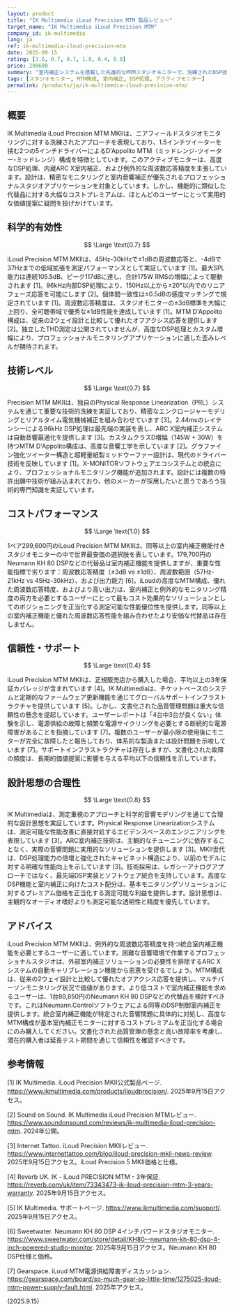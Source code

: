 ```yaml
---
layout: product
title: "IK Multimedia iLoud Precision MTM 製品レビュー"
target_name: "IK Multimedia iLoud Precision MTM"
company_id: ik-multimedia
lang: ja
ref: ik-multimedia-iloud-precision-mtm
date: 2025-09-15
rating: [3.6, 0.7, 0.7, 1.0, 0.4, 0.8]
price: 299600
summary: "室内補正システムを搭載した先進的なMTMスタジオモニターで、洗練されたDSP技術と実用的なモニタリング機能を組み合わせているが、プレミアム価格がアクセスしやすさを制限している"
tags: [スタジオモニター, MTM構成, 室内補正, DSP処理, アクティブモニター]
permalink: /products/ja/ik-multimedia-iloud-precision-mtm/
---
```


## 概要

IK Multimedia iLoud Precision MTM MKIIは、ニアフィールドスタジオモニタリングに対する洗練されたアプローチを表現しており、1.5インチツイーターを挟む2つの5インチドライバーによるD'Appolito MTM（ミッドレンジ-ツイーター-ミッドレンジ）構成を特徴としています。このアクティブモニターは、高度なDSP処理、内蔵ARC X室内補正、および例外的な周波数応答精度を主張しています。設計は、精密なモニタリングと室内音響補正が優先されるプロフェッショナルスタジオアプリケーションを対象としています。しかし、機能的に類似した代替品に対する大幅なコストプレミアムは、ほとんどのユーザーにとって実用的な価値提案に疑問を投げかけています。

## 科学的有効性

$$ \Large \text{0.7} $$

iLoud Precision MTM MKIIは、45Hz-30kHzで±1dBの周波数応答と、-4dBで37Hzまでの低域拡張を測定パフォーマンスとして実証しています [1]。最大SPL能力は連続105.5dB、ピーク117dBに達し、合計175W RMSの増幅によって駆動されます [1]。96kHz内部DSP処理により、150Hz以上から±20°以内でのリニアフェーズ応答を可能にします [2]。個体間一致性は±0.5dBの感度マッチングで規定されています [1]。周波数応答精度は、スタジオモニターの±3dB標準を大幅に上回り、全可聴帯域で優秀な±1dB性能を達成しています [1]。MTM D'Appolito構成は、従来の2ウェイ設計と比較して優れたオフアクシス応答を提供します [2]。独立したTHD測定は公開されていませんが、高度なDSP処理とカスタム増幅により、プロフェッショナルモニタリングアプリケーションに適した歪みレベルが期待されます。

## 技術レベル

$$ \Large \text{0.7} $$

Precision MTM MKIIは、独自のPhysical Response Linearization（PRL）システムを通じて重要な技術的洗練を実証しており、精密なエンクロージャーモデリングとリアルタイム電気機械補正を組み合わせています [3]。2.44msのレイテンシーによる96kHz DSP処理は最先端の実装を表し、ARC X室内補正システムは自動音響最適化を提供します [3]。カスタムクラスD増幅（145W + 30W）を持つMTM D'Appolito構成は、高度な音響工学を示しています [2]。グラファイン強化ツイーター構造と超軽量紙製ミッドウーファー設計は、現代のドライバー技術を反映しています [1]。X-MONITORソフトウェアエコシステムとの統合により、プロフェッショナルモニタリング機能が追加されます。設計には複数の特許出願中技術が組み込まれており、他のメーカーが採用したいと思うであろう技術的専門知識を実証しています。

## コストパフォーマンス

$$ \Large \text{1.0} $$

1ペア299,600円のiLoud Precision MTM MKIIは、同等以上の室内補正機能付きスタジオモニターの中で世界最安価の選択肢を表しています。179,700円のNeumann KH 80 DSPなどの代替品は室内補正機能を提供しますが、重要な性能指標で劣ります：周波数応答精度（±3dB vs ±1dB）、周波数範囲（57Hz-21kHz vs 45Hz-30kHz）、および出力能力 [6]。iLoudの高度なMTM構成、優れた周波数応答精度、およびより高い出力は、室内補正と例外的なモニタリング精度の両方を必要とするユーザーにとって最もコスト効果的なソリューションとしてのポジショニングを正当化する測定可能な性能優位性を提供します。同等以上の室内補正機能と優れた周波数応答性能を組み合わせたより安価な代替品は存在しません。

## 信頼性・サポート

$$ \Large \text{0.4} $$

iLoud Precision MTM MKIIは、正規販売店から購入した場合、平均以上の3年保証カバレッジが含まれています [4]。IK Multimediaは、チケットベースのシステムと定期的なファームウェア更新機能を通じてグローバルサポートインフラストラクチャを提供しています [5]。しかし、文書化された品質管理問題は重大な信頼性の懸念を提起しています。ユーザーレポートは「4台中3台が良くない」体験を示し、電源供給の故障と頻繁な電源サイクリングを必要とする断続的な電源障害があることを指摘しています [7]。複数のユーザーが最小限の使用後にモニターが完全に故障したと報告しており、体系的な製造または設計問題を示唆しています [7]。サポートインフラストラクチャは存在しますが、文書化された故障の頻度は、長期的価値提案に影響を与える平均以下の信頼性を示しています。

## 設計思想の合理性

$$ \Large \text{0.8} $$

IK Multimediaは、測定重視のアプローチと科学的音響モデリングを通じて合理的な設計思想を実証しています。Physical Response Linearizationシステムは、測定可能な性能改善に直接対処するエビデンスベースのエンジニアリングを表現しています [3]。ARC室内補正技術は、主観的なチューニングに依存することなく、実際の音響問題に実用的なソリューションを提供します [3]。MKII世代は、DSP処理能力の倍増と強化されたキャビネット構造により、以前のモデルに対する明確な性能向上を示しています [3]。技術採用は、レガシーアナログアプローチではなく、最先端DSP実装とソフトウェア統合を支持しています。高度なDSP機能と室内補正に向けたコスト配分は、基本モニタリングソリューションに対するプレミアム価格を正当化する測定可能な利益を提供します。設計思想は、主観的なオーディオ嗜好よりも測定可能な透明性と精度を優先しています。

## アドバイス

iLoud Precision MTM MKIIは、例外的な周波数応答精度を持つ統合室内補正機能を必要とするユーザーに適しています。困難な音響環境で作業するプロフェッショナルスタジオは、外部室内補正ソリューションの必要性を排除するARC Xシステムの自動キャリブレーション機能から恩恵を受けるでしょう。MTM構成は、従来の2ウェイ設計と比較して優れたオフアクシス応答を提供し、マルチパーソンモニタリング状況で価値があります。より低コストで室内補正機能を求めるユーザーは、1台89,850円のNeumann KH 80 DSPなどの代替品を検討すべきです。これはNeumann.Controlソフトウェアによる同等のDSP制御室内補正を提供します。統合室内補正機能が特定された音響問題に具体的に対処し、高度なMTM構成が基本室内補正モニターに対するコストプレミアムを正当化する場合にのみ購入してください。文書化された品質管理の懸念と高い故障率を考慮し、潜在的購入者は延長テスト期間を通じて信頼性を確認すべきです。

## 参考情報

[1] IK Multimedia. iLoud Precision MKII公式製品ページ. https://www.ikmultimedia.com/products/iloudprecision/. 2025年9月15日アクセス。

[2] Sound on Sound. IK Multimedia iLoud Precision MTMレビュー. https://www.soundonsound.com/reviews/ik-multimedia-iloud-precision-mtm. 2024年公開。

[3] Internet Tattoo. iLoud Precision MKIIレビュー. https://www.internettattoo.com/blog/iloud-precision-mkii-news-review. 2025年9月15日アクセス。iLoud Precision 5 MKII価格と仕様。

[4] Reverb UK. IK - iLoud PRECISION MTM - 3年保証. https://reverb.com/uk/item/73343473-ik-iloud-precision-mtm-3-years-warranty. 2025年9月15日アクセス。

[5] IK Multimedia. サポートページ. https://www.ikmultimedia.com/support/. 2025年9月15日アクセス。

[6] Sweetwater. Neumann KH 80 DSP 4インチパワードスタジオモニター. https://www.sweetwater.com/store/detail/KH80--neumann-kh-80-dsp-4-inch-powered-studio-monitor. 2025年9月15日アクセス。Neumann KH 80 DSP仕様と価格。

[7] Gearspace. iLoud MTM電源供給障害ディスカッション. https://gearspace.com/board/so-much-gear-so-little-time/1275025-iloud-mtm-power-supply-fault.html. 2025年アクセス。

(2025.9.15)